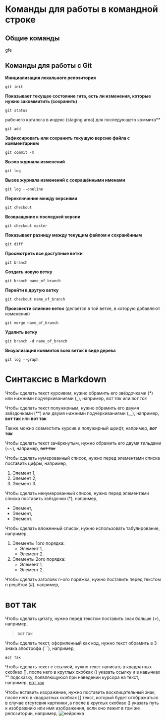 # Команды для работы в командной строке
## Общие команды
gfe
## Команды для работы с Git
**Инициализация локального репозитория**
```
git init
```
**Показывает текущее состояние гита, есть ли изменения, которые нужно закоммитить (сохранить)** 
```
git status
```
рабочего каталога в индекс (staging area) для последующего коммита**
```
git add
```
**Зафиксировать или сохранить текущую версию файла с комментарием**
```
git commit -m
```
**Вызов журнала изменений**
```
git log
```
**Вызов журнала изменений с сокращёнными именами**
```
git log --oneline
```
**Переключение между версиями**
```
git checkout
```
**Возвращение к последней версии**
```
git checkout master
```
**Показывает разницу между текущим файлом и сохранённым**
```
git diff
```
**Просмотреть все доступные ветки**
```
git branch
```
**Создать новую ветку**
```
git branch name_of_branch
```
**Перейти в другую ветку**
```
git checkout name_of_branch
```
**Произвести слияние веток** (делается в той ветке, в которую добавляют изменения)
```
git merge name_of_branch
```
**Удалить ветку**
```
git branch -d name_of_branch
```
**Визуализация коммитов всех веток в виде дерева**
```
git log --graph
```
# Синтаксис в Markdown

Чтобы сделать текст курсивом, нужно обрамить его звёздочками (*) или нижними подчёркиваниями (_), например, *вот так* или _вот так_

Чтобы сделать текст полужирным, нужно обрамить его двумя звёздочками (**) или двумя нижними подчёркиваниями (__), например, **вот так** или __вот так__

Также можно совместить курсив и полужирный шрифт, например, __*вот так*__

Чтобы сделать текст зачёркнутым, нужно обрамить его двумя тильдами (~~), например, ~~вот так~~

Чтобы сделать нумерованный список, нужно перед элементами списка поставить цифры, например,
1. Элемент 1,
2. Элемент 2,
3. Элемент 3.

Чтобы сделать ненумерованный список, нужно перед элементами списка поставить звёздочки (*), например,
* Элемент,
* Элемент,
* Элемент.

Чтобы сделать вложенный список, нужно использовать табулирование, например,
1. Элементы 1ого порядка:
    * Элемент 1,
    * Элемент 2.
2. Элементы 2ого порядка:
    * Элемент 1,
    * Элемент 2.

Чтобы сделать заголовк n-ого поряжка, нужно поставить перед текстом n решёток (#), например, 
# вот так

Чтобы сделать цитату, нужно перед текстом поставить знак больше (>), например,
> вот так

Чтобы сделать текст, оформленный как код, нужно текст обрамить в 3 знака апострофа (```), например, 
```
вот так
```
Чтобы сделать текст с ссылкой, нужно текст написать в квадратных скобках [], после него в круглых скобках () указать ссылку и в кавычках "" подсказку, появляющуюся при наведении курсора на текст, например, 
[вот так](https://skillbox.ru/media/code/yazyk-razmetki-markdown-shpargalka-po-sintaksisu-s-primerami/ "Всплывающая подсказка") 

Чтобы вставить изоражение, нужно поставить восклицательный знак, после него в квадратных скобках [] текст, который будет отображаться в случае отсутсвия картинки ,а после в круглых скобках () указать путь к изображнию или имя изображения, если оно лежит в том же репозитории, например, 
![нейронка](Нейронка.jpg)
